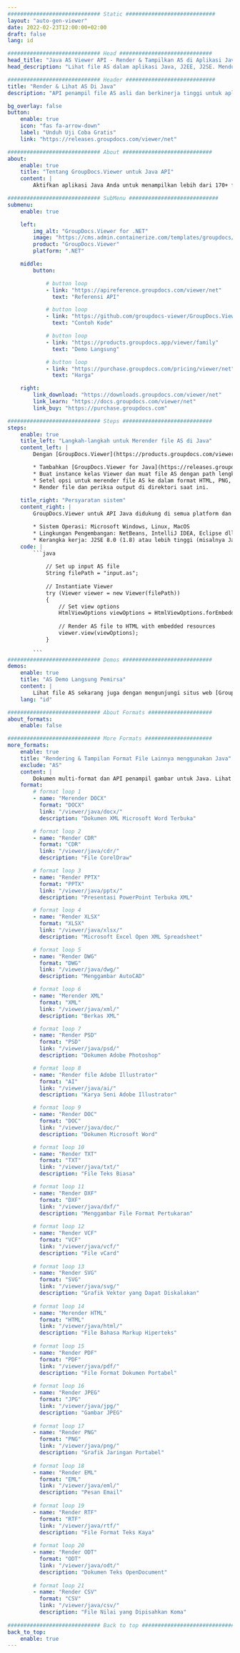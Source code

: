 ```yaml
---
############################# Static ############################
layout: "auto-gen-viewer"
date: 2022-02-23T12:00:00+02:00
draft: false
lang: id

############################# Head #############################
head_title: "Java AS Viewer API - Render & Tampilkan AS di Aplikasi Java"
head_description: "Lihat file AS dalam aplikasi Java, J2EE, J2SE. Mendukung tampilan 170+ format file dokumen dan gambar dalam mode HTML, PDF, atau gambar dengan fitur lanjutan untuk mengelola opsi tampilan dokumen."

############################# Header ############################
title: "Render & Lihat AS Di Java" 
description: "API penampil file AS asli dan berkinerja tinggi untuk aplikasi berbasis Java, J2EE dan J2SE, mendukung berbagai fitur tambahan untuk menyesuaikan tampilan format dokumen keluaran." 

bg_overlay: false
button:
    enable: true
    icon: "fas fa-arrow-down"
    label: "Unduh Uji Coba Gratis"
    link: "https://releases.groupdocs.com/viewer/net"

############################# About ############################
about:
    enable: true
    title: "Tentang GroupDocs.Viewer untuk Java API" 
    content: |
        Aktifkan aplikasi Java Anda untuk menampilkan lebih dari 170+ format file dalam mode HTML, PDF, atau gambar menggunakan GroupDocs.Viewer untuk API Java tanpa memasang perangkat lunak tambahan apa pun; seperti Microsoft Office, Apache Open Office, Adobe Acrobat Reader dll. Pengembang dapat dengan mudah melihat semua gambar populer dan jenis dokumen termasuk Microsoft Office, OpenDocument, HTML, PDF, Arsip, Diagram, Photoshop, AutoCAD dan format bahasa pemrograman di dalam aplikasi Java dengan rendering cepat dan kualitas tertinggi.

############################# SubMenu ############################
submenu:
    enable: true

    left:
        img_alt: "GroupDocs.Viewer for .NET"
        image: "https://cms.admin.containerize.com/templates/groupdocs/images/product-logos/90x90-noborder/groupdocs-viewer-net.png"
        product: "GroupDocs.Viewer"
        platform: ".NET"

    middle:
        button:

            # button loop
            - link: "https://apireference.groupdocs.com/viewer/net"
              text: "Referensi API"

            # button loop
            - link: "https://github.com/groupdocs-viewer/GroupDocs.Viewer-for-.NET"
              text: "Contoh Kode"

            # button loop
            - link: "https://products.groupdocs.app/viewer/family"
              text: "Demo Langsung"

            # button loop
            - link: "https://purchase.groupdocs.com/pricing/viewer/net"
              text: "Harga"

    right:
        link_download: "https://downloads.groupdocs.com/viewer/net"
        link_learn: "https://docs.groupdocs.com/viewer/net"
        link_buy: "https://purchase.groupdocs.com"

############################# Steps ############################
steps:
    enable: true
    title_left: "Langkah-langkah untuk Merender file AS di Java" 
    content_left: |
        Dengan [GroupDocs.Viewer](https://products.groupdocs.com/viewer/java/) Anda dapat merender AS ke HTML, JPEG, PNG, atau PDF dalam beberapa langkah.

        * Tambahkan [GroupDocs.Viewer for Java](https://releases.groupdocs.com/viewer/java/) sebagai dependensi ke project Anda. 
        * Buat instance kelas Viewer dan muat file AS dengan path lengkap. 
        * Setel opsi untuk merender file AS ke dalam format HTML, PNG, JPEG, atau PDF. 
        * Render file dan periksa output di direktori saat ini. 
        
    title_right: "Persyaratan sistem" 
    content_right: |
        GroupDocs.Viewer untuk API Java didukung di semua platform dan sistem operasi utama. Sebelum menjalankan kode di bawah ini, harap pastikan bahwa Anda telah menginstal prasyarat berikut di sistem Anda.

        * Sistem Operasi: Microsoft Windows, Linux, MacOS 
        * Lingkungan Pengembangan: NetBeans, IntelliJ IDEA, Eclipse dll. 
        * Kerangka kerja: J2SE 8.0 (1.8) atau lebih tinggi (misalnya Java 17) 
    code: |
        ```java
                        
            // Set up input AS file
            String filePath = "input.as";
        
            // Instantiate Viewer
            try (Viewer viewer = new Viewer(filePath))
            {
            	// Set view options 
            	HtmlViewOptions viewOptions = HtmlViewOptions.forEmbeddedResources();
                    
            	// Render AS file to HTML with embedded resources
            	viewer.view(viewOptions);
            }
             
        ```
############################# Demos ############################
demos:
    enable: true
    title: "AS Demo Langsung Pemirsa"
    content: |
        Lihat file AS sekarang juga dengan mengunjungi situs web [GroupDocs.Viewer Online Apps](https://products.groupdocs.app/viewer/as).
    lang: "id"

############################# About Formats ####################
about_formats:
    enable: false

############################# More Formats #####################
more_formats:
    enable: true
    title: "Rendering & Tampilan Format File Lainnya menggunakan Java"
    exclude: "AS"
    content: |
        Dokumen multi-format dan API penampil gambar untuk Java. Lihat beberapa format file populer di bawah ini tanpa penampil eksternal.
    format: 
        # format loop 1
        - name: "Merender DOCX"
          format: "DOCX"
          link: "/viewer/java/docx/"
          description: "Dokumen XML Microsoft Word Terbuka" 

        # format loop 2
        - name: "Render CDR" 
          format: "CDR"
          link: "/viewer/java/cdr/"
          description: "File CorelDraw" 

        # format loop 3
        - name: "Render PPTX"
          format: "PPTX"
          link: "/viewer/java/pptx/"
          description: "Presentasi PowerPoint Terbuka XML" 

        # format loop 4
        - name: "Render XLSX"
          format: "XLSX"
          link: "/viewer/java/xlsx/"
          description: "Microsoft Excel Open XML Spreadsheet" 

        # format loop 5
        - name: "Render DWG"
          format: "DWG"
          link: "/viewer/java/dwg/"
          description: "Menggambar AutoCAD"

        # format loop 6
        - name: "Merender XML"
          format: "XML"
          link: "/viewer/java/xml/"
          description: "Berkas XML"

        # format loop 7
        - name: "Render PSD"
          format: "PSD"
          link: "/viewer/java/psd/"
          description: "Dokumen Adobe Photoshop"

        # format loop 8
        - name: "Render file Adobe Illustrator"
          format: "AI"
          link: "/viewer/java/ai/"
          description: "Karya Seni Adobe Illustrator"

        # format loop 9
        - name: "Render DOC"
          format: "DOC"
          link: "/viewer/java/doc/"
          description: "Dokumen Microsoft Word" 

        # format loop 10
        - name: "Render TXT" 
          format: "TXT"
          link: "/viewer/java/txt/"
          description: "File Teks Biasa" 

        # format loop 11
        - name: "Render DXF" 
          format: "DXF"
          link: "/viewer/java/dxf/"
          description: "Menggambar File Format Pertukaran"  
          
        # format loop 12
        - name: "Render VCF"
          format: "VCF"
          link: "/viewer/java/vcf/"
          description: "File vCard"  
              
        # format loop 13
        - name: "Render SVG"
          format: "SVG"
          link: "/viewer/java/svg/"
          description: "Grafik Vektor yang Dapat Diskalakan" 
          
        # format loop 14
        - name: "Merender HTML"
          format: "HTML"
          link: "/viewer/java/html/"
          description: "File Bahasa Markup Hiperteks" 
          
        # format loop 15
        - name: "Render PDF"
          format: "PDF"
          link: "/viewer/java/pdf/"
          description: "File Format Dokumen Portabel"
          
        # format loop 16
        - name: "Render JPEG"
          format: "JPG"
          link: "/viewer/java/jpg/"
          description: "Gambar JPEG"
          
        # format loop 17
        - name: "Render PNG"
          format: "PNG"
          link: "/viewer/java/png/"
          description: "Grafik Jaringan Portabel" 
          
        # format loop 18
        - name: "Render EML"
          format: "EML"
          link: "/viewer/java/eml/"
          description: "Pesan Email" 
          
        # format loop 19
        - name: "Render RTF"
          format: "RTF"
          link: "/viewer/java/rtf/"
          description: "File Format Teks Kaya" 
          
        # format loop 20
        - name: "Render ODT"
          format: "ODT"
          link: "/viewer/java/odt/"
          description: "Dokumen Teks OpenDocument" 
          
        # format loop 21
        - name: "Render CSV"
          format: "CSV"
          link: "/viewer/java/csv/"
          description: "File Nilai yang Dipisahkan Koma" 
          
############################# Back to top ###############################
back_to_top:
    enable: true
---
```

